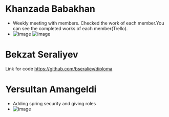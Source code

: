 # Khanzada Babakhan
* Weekly meeting with members. Checked the work of each member.You can see the completed works of each member(Trello).
* ![image](https://user-images.githubusercontent.com/78099157/166158052-c1d60f4a-fec8-48db-85f1-d659ea44c501.png)
![image](https://user-images.githubusercontent.com/78099157/166158067-8ddcb13e-3fa4-4e19-8dd7-b8cceab05807.png)

# Bekzat Seraliyev
Link for code https://github.com/bseraliev/diploma
# Yersultan Amangeldi
* Adding spring security and giving roles
* ![image](https://user-images.githubusercontent.com/47381215/166237348-e799f248-1903-4ff8-bc99-df95b83ad940.png)

